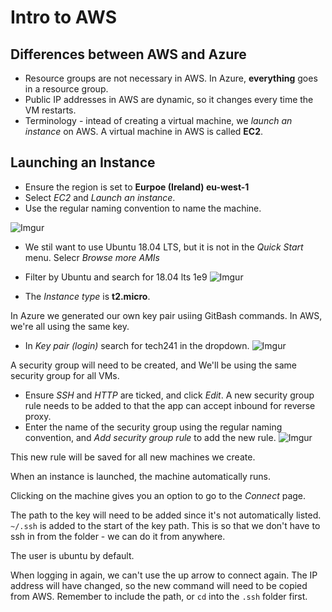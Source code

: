 # Intro to AWS

## Differences between AWS and Azure
- Resource groups are not necessary in AWS. In Azure, **everything** goes in a resource group.
- Public IP addresses in AWS are dynamic, so it changes every time the VM restarts.
- Terminology - intead of creating a virtual machine, we *launch an instance* on AWS. A virtual machine in AWS is called **EC2**.






## Launching an Instance
- Ensure the region is set to **Eurpoe (Ireland) eu-west-1**
- Select *EC2* and *Launch an instance*.
- Use the regular naming convention to name the machine.
  
![Imgur](https://i.imgur.com/7nYWMsc.png)

- We stil want to use Ubuntu 18.04 LTS, but it is not in the *Quick Start* menu. Selecr *Browse more AMIs*
- Filter by Ubuntu and search for 18.04 lts 1e9
![Imgur](https://i.imgur.com/onqY5ML.png)

- The *Instance type* is **t2.micro**.

In Azure we generated our own key pair usiing GitBash commands. In AWS, we're all using the same key.
- In *Key pair (login)* search for tech241 in the dropdown.
  ![Imgur](https://i.imgur.com/cwgCC8G.png)

A security group will need to be created, and We'll be using the same security group for all VMs. 
- Ensure *SSH* and *HTTP* are ticked, and click *Edit*.
A new security group rule needs to be added to that the app can accept inbound for reverse proxy.
- Enter the name of the security group using the regular naming convention, and *Add security group rule* to add the new rule.
![Imgur](https://i.imgur.com/c0x2taN.png)

This new rule will be saved for all new machines we create.

When an instance is launched, the machine automatically runs.

Clicking on the machine gives you an option to go to the *Connect* page. 

The path to the key will need to be added since it's not automatically listed. `~/.ssh` is added to the start of the key path. This is so that we don't have to ssh in from the folder - we can do it from anywhere.

The user is ubuntu by default.

When logging in again, we can't use the up arrow to connect again. The IP address will have changed, so the new command will need to be copied from AWS. Remember to include the path, or `cd` into the `.ssh` folder first.